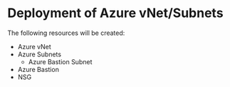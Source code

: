 # Deployment of Azure vNet/Subnets

The following resources will be created:

- Azure vNet
- Azure Subnets
  - Azure Bastion Subnet
- Azure Bastion
- NSG
